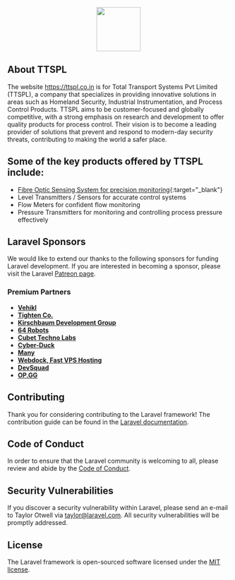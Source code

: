 <p align="center"><a href="https://laravel.com" target="_blank"><img src="https://ttspl.co.in/asset/newimg/logo/ttspl-logo-r.webp" width="100"></a></p>



## About TTSPL

The website https://ttspl.co.in is for Total Transport Systems Pvt Limited (TTSPL), a company that specializes in providing innovative solutions in areas such as Homeland Security, Industrial Instrumentation, and Process Control Products. TTSPL aims to be customer-focused and globally competitive, with a strong emphasis on research and development to offer quality products for process control. Their vision is to become a leading provider of solutions that prevent and respond to modern-day security threats, contributing to making the world a safer place.


## Some of the key products offered by TTSPL include:

- [Fibre Optic Sensing System for precision monitoring](https://ttspl.co.in/fiber-optic-sensing-systems){:target="_blank"}
- Level Transmitters / Sensors for accurate control systems
- Flow Meters for confident flow monitoring
- Pressure Transmitters for monitoring and controlling process pressure effectively

## Laravel Sponsors

We would like to extend our thanks to the following sponsors for funding Laravel development. If you are interested in becoming a sponsor, please visit the Laravel [Patreon page](https://patreon.com/taylorotwell).

### Premium Partners

- **[Vehikl](https://vehikl.com/)**
- **[Tighten Co.](https://tighten.co)**
- **[Kirschbaum Development Group](https://kirschbaumdevelopment.com)**
- **[64 Robots](https://64robots.com)**
- **[Cubet Techno Labs](https://cubettech.com)**
- **[Cyber-Duck](https://cyber-duck.co.uk)**
- **[Many](https://www.many.co.uk)**
- **[Webdock, Fast VPS Hosting](https://www.webdock.io/en)**
- **[DevSquad](https://devsquad.com)**
- **[OP.GG](https://op.gg)**

## Contributing

Thank you for considering contributing to the Laravel framework! The contribution guide can be found in the [Laravel documentation](https://laravel.com/docs/contributions).

## Code of Conduct

In order to ensure that the Laravel community is welcoming to all, please review and abide by the [Code of Conduct](https://laravel.com/docs/contributions#code-of-conduct).

## Security Vulnerabilities

If you discover a security vulnerability within Laravel, please send an e-mail to Taylor Otwell via [taylor@laravel.com](mailto:taylor@laravel.com). All security vulnerabilities will be promptly addressed.

## License

The Laravel framework is open-sourced software licensed under the [MIT license](https://opensource.org/licenses/MIT).

